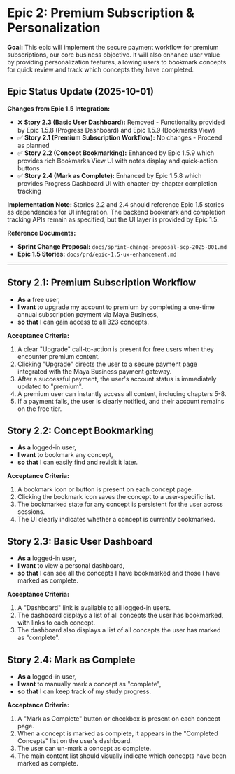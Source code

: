 # Epic 2: Premium Subscription & Personalization

**Goal:** This epic will implement the secure payment workflow for premium subscriptions, our core business objective. It will also enhance user value by providing personalization features, allowing users to bookmark concepts for quick review and track which concepts they have completed.

## Epic Status Update (2025-10-01)

**Changes from Epic 1.5 Integration:**

- ❌ **Story 2.3 (Basic User Dashboard):** Removed - Functionality provided by Epic 1.5.8 (Progress Dashboard) and Epic 1.5.9 (Bookmarks View)
- ✅ **Story 2.1 (Premium Subscription Workflow):** No changes - Proceed as planned
- ✅ **Story 2.2 (Concept Bookmarking):** Enhanced by Epic 1.5.9 which provides rich Bookmarks View UI with notes display and quick-action buttons
- ✅ **Story 2.4 (Mark as Complete):** Enhanced by Epic 1.5.8 which provides Progress Dashboard UI with chapter-by-chapter completion tracking

**Implementation Note:** Stories 2.2 and 2.4 should reference Epic 1.5 stories as dependencies for UI integration. The backend bookmark and completion tracking APIs remain as specified, but the UI layer is provided by Epic 1.5.

**Reference Documents:**
- **Sprint Change Proposal:** `docs/sprint-change-proposal-scp-2025-001.md`
- **Epic 1.5 Stories:** `docs/prd/epic-1.5-ux-enhancement.md`

---

## Story 2.1: Premium Subscription Workflow

*   **As a** free user,
*   **I want** to upgrade my account to premium by completing a one-time annual subscription payment via Maya Business,
*   **so that** I can gain access to all 323 concepts.

**Acceptance Criteria:**
1.  A clear "Upgrade" call-to-action is present for free users when they encounter premium content.
2.  Clicking "Upgrade" directs the user to a secure payment page integrated with the Maya Business payment gateway.
3.  After a successful payment, the user's account status is immediately updated to "premium".
4.  A premium user can instantly access all content, including chapters 5-8.
5.  If a payment fails, the user is clearly notified, and their account remains on the free tier.

## Story 2.2: Concept Bookmarking

*   **As a** logged-in user,
*   **I want** to bookmark any concept,
*   **so that** I can easily find and revisit it later.

**Acceptance Criteria:**
1.  A bookmark icon or button is present on each concept page.
2.  Clicking the bookmark icon saves the concept to a user-specific list.
3.  The bookmarked state for any concept is persistent for the user across sessions.
4.  The UI clearly indicates whether a concept is currently bookmarked.

## Story 2.3: Basic User Dashboard

*   **As a** logged-in user,
*   **I want** to view a personal dashboard,
*   **so that** I can see all the concepts I have bookmarked and those I have marked as complete.

**Acceptance Criteria:**
1.  A "Dashboard" link is available to all logged-in users.
2.  The dashboard displays a list of all concepts the user has bookmarked, with links to each concept.
3.  The dashboard also displays a list of all concepts the user has marked as "complete".

## Story 2.4: Mark as Complete

*   **As a** logged-in user,
*   **I want** to manually mark a concept as "complete",
*   **so that** I can keep track of my study progress.

**Acceptance Criteria:**
1.  A "Mark as Complete" button or checkbox is present on each concept page.
2.  When a concept is marked as complete, it appears in the "Completed Concepts" list on the user's dashboard.
3.  The user can un-mark a concept as complete.
4.  The main content list should visually indicate which concepts have been marked as complete.

